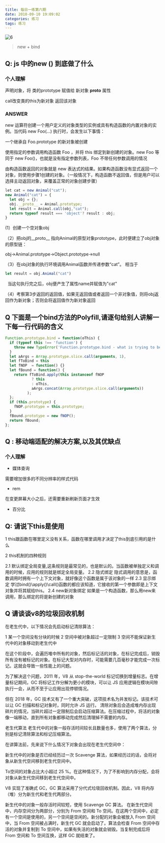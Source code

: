 ```yaml
---
title: 每日一练第六期
date: 2018-09-10 19:09:02
categories: 练习
tags: 练习
---
```


![6](https://user-gold-cdn.xitu.io/2018/9/10/165c32df21dd7558?w=1110&h=576&f=png&s=72964)

> new + bind

<!--more-->

## Q: js 中的new () 到底做了什么

### 个人理解

声明对象，将 类的prototype 赋值给 新对象 __proto__ 属性 

call改变类的this为新对象 返回该对象

### ANSWER

new 运算符创建一个用户定义的对象类型的实例或具有构造函数的内置对象的实例。当代码 new Foo(...) 执行时，会发生以下事情：

一个继承自 Foo.prototype 的新对象被创建

使用指定的参数调用构造函数 Foo ，并将 this 绑定到新创建的对象。new Foo 等同于 new Foo()，也就是没有指定参数列表，Foo 不带任何参数调用的情况

由构造函数返回的对象就是 new 表达式的结果。如果构造函数没有显式返回一个对象，则使用步骤1创建的对象。（一般情况下，构造函数不返回值，但是用户可以选择主动返回对象，来覆盖正常的对象创建步骤）

```javascript
let cat = new Animal("cat");
new Animal("cat") = {
  let obj = {};
  obj.__proto__ = Animal.prototype;
  let result = Animal.call(obj,"cat");
  return typeof result === 'object'? result : obj;
}
```

(1）创建一个空对象obj

（2）把obj的__proto__ 指向Animal的原型对象prototype，此时便建立了obj对象的原型链：

obj->Animal.prototype->Object.prototype->null

（3）在obj对象的执行环境调用Animal函数并传递参数“cat”。 相当于

```javascript
let result = obj.Animal("cat")
```
  
当这句执行完之后，obj便产生了属性name并赋值为"cat"


（4）考察第3步返回的返回值，如果无返回值或者返回一个非对象值，则将obj返回作为新对象；否则会将返回值作为新对象返回

## Q  下面是一个bind方法的Polyfill,请逐句给别人讲解一下每一行代码的含义

```javascript
Function.prototype.bind = function(oThis) {
  if (typeof this !== 'function') {
    throw new TypeError('Function.prototype.bind - what is trying to be bound is not callable');
  }
  let aArgs = Array.prototype.slice.call(arguments, 1),
  let fToBind = this
  let fNOP  = function() {}
  let fBound = function() {
    return fToBind.apply(this instanceof fNOP
            ? this
            : oThis,
            aArgs.concat(Array.prototype.slice.call(arguments))
          );
  };
  if (this.prototype) {
    fNOP.prototype = this.prototype; 
  }
  fBound.prototype = new fNOP();
  return fBound;
};
```

## Q : 移动端适配的解决方案,以及其优缺点

### 个人理解

* 媒体查询

需要增加很多的不同分辨率的样式代码

* rem

在变更屏幕大小之后，还需要重新刷新页面才生效

* 百分比


## Q: 请说下this是使用

1 this跟函数在哪里定义没有关系，函数在哪里调用才决定了this到底引用的是什么

2 this机制的四种规则

  2.1 默认绑定全局变量,这条规则是最常见的，也是默认的。当函数被单独定义和调用的时候，应用的规则就是绑定全局变量。
  2.2 隐式绑定 隐式调用的意思是，函数调用时拥有一个上下文对象，就好像这个函数是属于该对象的一样
  2.3 显示绑定 学过bind()\apply()\call()函数的都应该知道，它接收的第一个参数即是上下文对象并将其赋给this。
  2.4 new新对象绑定 如果是一个构造函数，那么用new来调用，那么绑定的将是新创建的对象

## Q 请谈谈v8的垃圾回收机制

在老生代中，以下情况会先启动标记清除算法：

1 某一个空间没有分块的时候
2 空间中被对象超过一定限制
3 空间不能保证新生代中的对象移动到老生代中

在这个阶段中，会遍历堆中所有的对象，然后标记活的对象，在标记完成后，销毁所有没有被标记的对象。在标记大型对内存时，可能需要几百毫秒才能完成一次标记。这就会导致一些性能上的问题。

为了解决这个问题，2011 年，V8 从 stop-the-world 标记切换到增量标志。在增量标记期间，GC 将标记工作分解为更小的模块，可以让 JS 应用逻辑在模块间隙执行一会，从而不至于让应用出现停顿情况。

但在 2018 年，GC 技术又有了一个重大突破，这项技术名为并发标记。该技术可以让 GC 扫描和标记对象时，同时允许 JS 运行。
清除对象后会造成堆内存出现碎片的情况，当碎片超过一定限制后会启动压缩算法。在压缩过程中，将活的对象像一端移动，直到所有对象都移动完成然后清理掉不需要的内存。

老生代算法
老生代中的对象一般存活时间较长且数量也多，使用了两个算法，分别是标记清除算法和标记压缩算法。

在讲算法前，先来说下什么情况下对象会出现在老生代空间中：

新生代中的对象是否已经经历过一次 Scavenge 算法，如果经历过的话，会将对象从新生代空间移到老生代空间中。

To空间的对象占比大小超过 25 %。在这种情况下，为了不影响到内存分配，会将对象从新生代空间移到老生代空间中。


V8 实现了准确式 GC，GC 算法采用了分代式垃圾回收机制。因此，V8 将内存（堆）分为新生代和老生代两部分。

新生代中的对象一般存活时间较短，使用 Scavenge GC 算法。
在新生代空间中，内存空间分为两部分，分别为 From 空间和 To 空间。在这两个空间中，必定有一个空间是使用的，另一个空间是空闲的。新分配的对象会被放入 From 空间中，当 From 空间被占满时，新生代 GC 就会启动了。算法会检查 From 空间中存活的对象并复制到 To 空间中，如果有失活的对象就会销毁。当复制完成后将 From 空间和 To 空间互换，这样 GC 就结束了。

